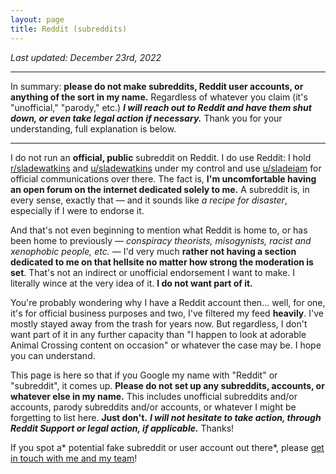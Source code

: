 ```yaml
---
layout: page
title: Reddit (subreddits)
---
```


*Last updated: December 23rd, 2022*

***

In summary: **please do not make subreddits, Reddit user accounts, or anything of the sort in my name.** Regardless of whatever you claim (it's "unofficial," "parody," etc.) ***I will reach out to Reddit and have them shut down, or even take legal action if necessary.*** Thank you for your understanding, full explanation is below.

***

I do not run an **official, public** subreddit on Reddit. I do use Reddit: I hold [r/sladewatkins](https://www.reddit.com/r/sladewatkins) and [u/sladewatkins](https://www.reddit.com/u/sladewatkins) under my control and use [u/sladeiam](https://www.reddit.com/u/sladeiam) for official communications over there. The fact is, **I'm uncomfortable having an open forum on the internet dedicated solely to me.** A subreddit is, in every sense, exactly that — and it sounds like *a recipe for disaster*, especially if I were to endorse it.

And that's not even beginning to mention what Reddit is home to, or has been home to previously — *conspiracy theorists, misogynists, racist and xenophobic people, etc.* — I'd very much **rather not having a section dedicated to me on that hellsite no matter how strong the moderation is set**. That's not an indirect or unofficial endorsement I want to make. I literally wince at the very idea of it. **I do not want part of it.**

You're probably wondering why I have a Reddit account then... well, for one, it's for official business purposes and two, I've filtered my feed **heavily**. I've mostly stayed away from the trash for years now. But regardless, I don't want part of it in any further capacity than "I happen to look at adorable Animal Crossing content on occasion" or whatever the case may be. I hope you can understand.

This page is here so that if you Google my name with "Reddit" or "subreddit", it comes up. **Please do not set up any subreddits, accounts, or whatever else in my name.** This includes unofficial subreddits and/or accounts, parody subreddits and/or accounts, or whatever I might be forgetting to list here. **Just don't.** ***I will not hesitate to take action, through Reddit Support or legal action, if applicable.*** Thanks!

If you spot a* potential fake subreddit or user account out there*, please [get in touch with me and my team](https://www.sladewatkins.com/contact/fakes/)!
